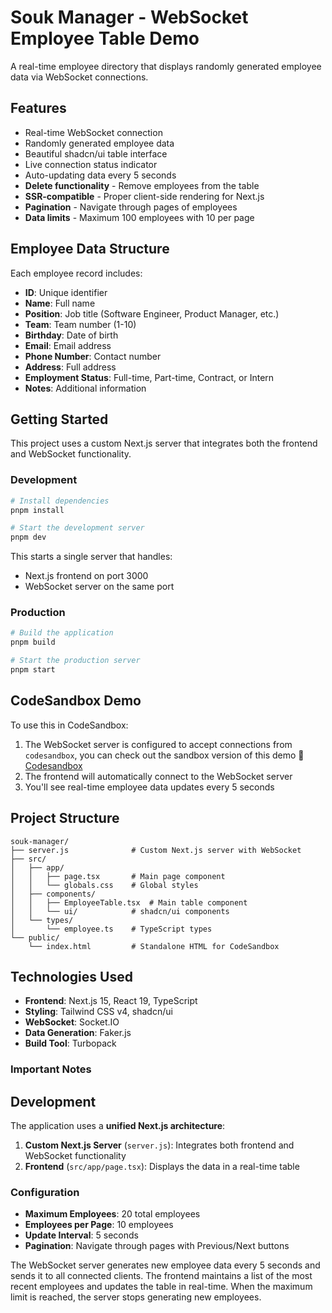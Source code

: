 # Souk Manager - WebSocket Employee Table Demo

A real-time employee directory that displays randomly generated employee data via WebSocket connections.

## Features

- Real-time WebSocket connection
- Randomly generated employee data
- Beautiful shadcn/ui table interface
- Live connection status indicator
- Auto-updating data every 5 seconds
- **Delete functionality** - Remove employees from the table
- **SSR-compatible** - Proper client-side rendering for Next.js
- **Pagination** - Navigate through pages of employees
- **Data limits** - Maximum 100 employees with 10 per page

## Employee Data Structure

Each employee record includes:

- **ID**: Unique identifier
- **Name**: Full name
- **Position**: Job title (Software Engineer, Product Manager, etc.)
- **Team**: Team number (1-10)
- **Birthday**: Date of birth
- **Email**: Email address
- **Phone Number**: Contact number
- **Address**: Full address
- **Employment Status**: Full-time, Part-time, Contract, or Intern
- **Notes**: Additional information

## Getting Started

This project uses a custom Next.js server that integrates both the frontend and WebSocket functionality.

### Development

```bash
# Install dependencies
pnpm install

# Start the development server
pnpm dev
```

This starts a single server that handles:

- Next.js frontend on port 3000
- WebSocket server on the same port

### Production

```bash
# Build the application
pnpm build

# Start the production server
pnpm start
```

## CodeSandbox Demo

To use this in CodeSandbox:

1. The WebSocket server is configured to accept connections from `codesandbox`, you can check out the sandbox version of this demo ⃗ [Codesandbox](https://codesandbox.io/p/sandbox/7n9n3j?file=/index.html)
2. The frontend will automatically connect to the WebSocket server
3. You'll see real-time employee data updates every 5 seconds

## Project Structure

```
souk-manager/
├── server.js              # Custom Next.js server with WebSocket
├── src/
│   ├── app/
│   │   ├── page.tsx       # Main page component
│   │   └── globals.css    # Global styles
│   ├── components/
│   │   ├── EmployeeTable.tsx  # Main table component
│   │   └── ui/            # shadcn/ui components
│   └── types/
│       └── employee.ts    # TypeScript types
└── public/
    └── index.html         # Standalone HTML for CodeSandbox
```

## Technologies Used

- **Frontend**: Next.js 15, React 19, TypeScript
- **Styling**: Tailwind CSS v4, shadcn/ui
- **WebSocket**: Socket.IO
- **Data Generation**: Faker.js
- **Build Tool**: Turbopack

### Important Notes

## Development

The application uses a **unified Next.js architecture**:

1. **Custom Next.js Server** (`server.js`): Integrates both frontend and WebSocket functionality
2. **Frontend** (`src/app/page.tsx`): Displays the data in a real-time table

### Configuration

- **Maximum Employees**: 20 total employees
- **Employees per Page**: 10 employees
- **Update Interval**: 5 seconds
- **Pagination**: Navigate through pages with Previous/Next buttons

The WebSocket server generates new employee data every 5 seconds and sends it to all connected clients. The frontend maintains a list of the most recent employees and updates the table in real-time. When the maximum limit is reached, the server stops generating new employees.
